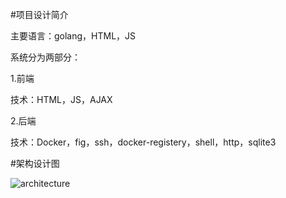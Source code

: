 #项目设计简介

主要语言：golang，HTML，JS

系统分为两部分：

1.前端

技术：HTML，JS，AJAX

2.后端

技术：Docker，fig，ssh，docker-registery，shell，http，sqlite3

#架构设计图


![architecture](architecture.gif?raw=true "architecture")


